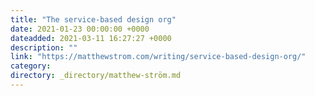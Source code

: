 ```yaml
---
title: "The service-based design org"
date: 2021-01-23 00:00:00 +0000
dateadded: 2021-03-11 16:27:27 +0000
description: ""
link: "https://matthewstrom.com/writing/service-based-design-org/"
category:
directory: _directory/matthew-ström.md
---
```

